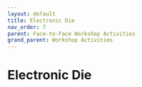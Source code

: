 ```yaml
---
layout: default
title: Electronic Die
nav_order: 7
parent: Face-to-Face Workshop Activities
grand_parent: Workshop Activities
---
```

# Electronic Die
